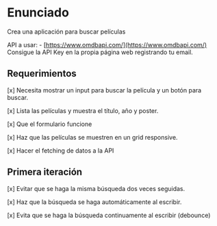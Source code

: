 # Enunciado

Crea una aplicación para buscar películas

API a usar: - [https://www.omdbapi.com/](https://www.omdbapi.com/)
Consigue la API Key en la propia página web registrando tu email.

## Requerimientos

[x] Necesita mostrar un input para buscar la película y un botón para buscar.

[x] Lista las películas y muestra el título, año y poster.

[x] Que el formulario funcione

[x] Haz que las películas se muestren en un grid responsive.

[x] Hacer el fetching de datos a la API

## Primera iteración

[x] Evitar que se haga la misma búsqueda dos veces seguidas.

[x] Haz que la búsqueda se haga automáticamente al escribir.

[x] Evita que se haga la búsqueda continuamente al escribir (debounce)
